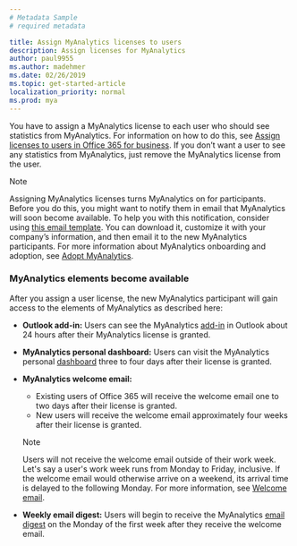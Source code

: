 ```yaml
---
# Metadata Sample
# required metadata

title: Assign MyAnalytics licenses to users
description: Assign licenses for MyAnalytics
author: paul9955
ms.author: madehmer
ms.date: 02/26/2019
ms.topic: get-started-article
localization_priority: normal 
ms.prod: mya
---
```


You have to assign a MyAnalytics license to each user who should see statistics from MyAnalytics. For information on how to do this, see [Assign licenses to users in Office 365 for business](https://support.office.com/en-us/article/assign-licenses-to-users-in-office-365-for-business-997596b5-4173-4627-b915-36abac6786dc). If you don’t want a user to see any statistics from MyAnalytics, just remove the MyAnalytics license from the user. 

> [!Note] 
> Assigning MyAnalytics licenses turns MyAnalytics on for participants. Before you do this, you might want to notify them in email that MyAnalytics will soon become available. To help you with this notification, consider using [this email template](MyAnalytics-announcement-template.docx). You can download it, customize it with your company’s information, and then email it to the new MyAnalytics participants. For more information about MyAnalytics onboarding and adoption, see [Adopt MyAnalytics](../Use/MyA-Adoption/adopt-myanalytics.md).  

### MyAnalytics elements become available

<!-- Updated for Anu and Sourabh Feb 2019: -->

After you assign a user license, the new MyAnalytics participant will gain access to the elements of MyAnalytics as described here:  

<!--  
> [!Note]
> The following timeframes pertain to the March 2019 distribution of MyAnalytics features. 
-->

 * **Outlook add-in:** Users can see the MyAnalytics [add-in](../Use/add-in.md) in Outlook about 24 hours after their MyAnalytics license is granted.

 * **MyAnalytics personal dashboard:** Users can visit the MyAnalytics personal [dashboard](../Use/dashboard-2.md) three to four days after their license is granted.

 * **MyAnalytics welcome email:** 
      * Existing users of Office 365 will receive the welcome email one to two days after their license is granted. 
      * New users will receive the welcome email approximately four weeks after their license is granted. 
     
    > [!Note]
    > Users will not receive the welcome email outside of their work week. Let's say a user's work week runs from Monday to Friday, inclusive. If the welcome email would otherwise arrive on a weekend, its arrival time is delayed to the following Monday. For more information, see [Welcome email](../Setup/MyA-Welcome-email.md).

 * **Weekly email digest:** Users will begin to receive the MyAnalytics [email digest](../Use/email-digest.md) on the Monday of the first week after they receive the welcome email.


